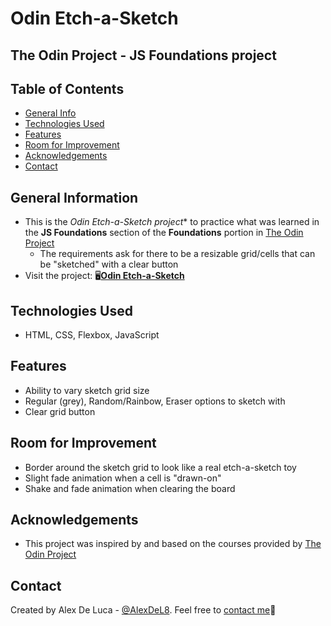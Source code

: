 # Odin Etch-a-Sketch
## The Odin Project - JS Foundations project

## Table of Contents
* [General Info](#general-information)
* [Technologies Used](#technologies-used)
* [Features](#features)
* [Room for Improvement](#room-for-imporovement)
* [Acknowledgements](#acknowledgements)
* [Contact](#contacts)


## General Information
- This is the *Odin Etch-a-Sketch project** to practice what was learned in the **JS Foundations** section of the **Foundations** portion in [The Odin Project](https://www.theodinproject.com/dashboard)
  - The requirements ask for there to be a resizable grid/cells that can be "sketched" with a clear button
- Visit the project: 🖥️[**Odin Etch-a-Sketch**](https://alexdel8.github.io/odin-etch-a-sketch/)

## Technologies Used
- HTML, CSS, Flexbox, JavaScript

## Features
- Ability to vary sketch grid size
- Regular (grey), Random/Rainbow, Eraser options to sketch with
- Clear grid button

## Room for Improvement
- Border around the sketch grid to look like a real etch-a-sketch toy
- Slight fade animation when a cell is "drawn-on"
- Shake and fade animation when clearing the board

## Acknowledgements
- This project was inspired by and based on the courses provided by [The Odin Project](https://www.theodinproject.com/dashboard)

## Contact
Created by Alex De Luca - [@AlexDeL8](https://github.com/AlexDeL8). Feel free to [contact me](mailto:alexnaj88@gmail.com)📧
